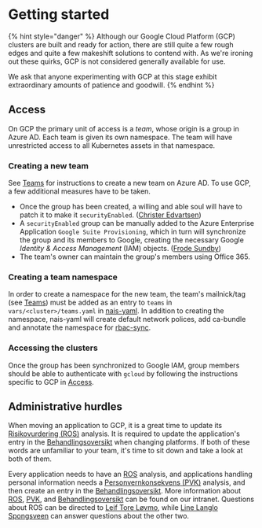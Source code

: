 # Getting started

{% hint style="danger" %}
Although our Google Cloud Platform \(GCP\) clusters are built and ready for action, there are still quite a few rough edges and quite a few makeshift solutions to contend with. As we're ironing out these quirks, GCP is not considered generally available for use.

We ask that anyone experimenting with GCP at this stage exhibit extraordinary amounts of patience and goodwill.
{% endhint %}

## Access

On GCP the primary unit of access is a _team_, whose origin is a group in Azure AD. Each team is given its own namespace. The team will have unrestricted access to all Kubernetes assets in that namespace.

### Creating a new team

See [Teams](../basics/teams.md) for instructions to create a new team on Azure AD. To use GCP, a few additional measures have to be taken.

* Once the group has been created, a willing and able soul will have to patch it to make it `securityEnabled`. \([Christer Edvartsen](https://nav-it.slack.com/messages/DDE0P7EA3)\)
* A `securityEnabled` group can be manually added to the Azure Enterprise Application `Google Suite Provisioning`, which in turn will synchronize the group and its members to Google, creating the necessary Google _Identity & Access Management_ \(IAM\) objects. \([Frode Sundby](https://nav-it.slack.com/messages/D8QRAFZPT)\)
* The team's owner can maintain the group's members using Office 365.

### Creating a team namespace

In order to create a namespace for the new team, the team's mailnick/tag \(see [Teams](../basics/teams.md)\) must be added as an entry to `teams` in `vars/<cluster>/teams.yaml` in [nais-yaml](https://github.com/navikt/nais-yaml). In addition to creating the namespace, nais-yaml will create default network polices, add ca-bundle and annotate the namespace for [rbac-sync](https://github.com/nais/rbac-sync).

### Accessing the clusters

Once the group has been synchronized to Google IAM, group members should be able to authenticate with `gcloud` by following the instructions specific to GCP in [Access](../basics/access.md#google-cloud-platform-gcp).

## Administrative hurdles

When moving an application to GCP, it is a great time to update its [Risikovurdering \(ROS\)](https://navno.sharepoint.com/sites/intranett-it/SitePages/Risikovurderinger.aspx) analysis. It is required to update the application's entry in the [Behandlingsoversikt](https://navno.sharepoint.com/sites/intranett-personvern/SitePages/Behandlingsoversikt.aspx) when changing platforms. If both of these words are unfamiliar to your team, it's time to sit down and take a look at both of them.

Every application needs to have an [ROS](https://navno.sharepoint.com/sites/intranett-it/SitePages/Risikovurderinger.aspx) analysis, and applications handling personal information needs a [Personvernkonsekvens \(PVK\)](https://navno.sharepoint.com/sites/intranett-personvern/SitePages/PVK.aspx) analysis, and then create an entry in the [Behandlingsoversikt](https://navno.sharepoint.com/sites/intranett-personvern/SitePages/Behandlingsoversikt.aspx). More information about [ROS](https://navno.sharepoint.com/sites/intranett-it/SitePages/Risikovurderinger.aspx), [PVK](https://navno.sharepoint.com/sites/intranett-personvern/SitePages/PVK.aspx), and [Behandlingsoversikt](https://navno.sharepoint.com/sites/intranett-personvern/SitePages/Behandlingsoversikt.aspx) can be found on our intranet. Questions about ROS can be directed to [Leif Tore Løvmo](https://nav-it.slack.com/messages/DB4DDCACF), while [Line Langlo Spongsveen](https://nav-it.slack.com/messages/DNXJ7PMH7) can answer questions about the other two.

